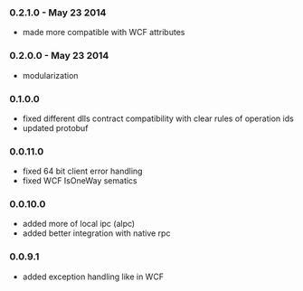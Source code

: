 ### 0.2.1.0 - May 23 2014
*  made more compatible with WCF attributes
### 0.2.0.0 - May 23 2014
*  modularization
### 0.1.0.0 
*  fixed different dlls contract compatibility with clear rules of operation ids
*  updated protobuf
### 0.0.11.0
*  fixed 64 bit client error handling
*  fixed WCF IsOneWay sematics
### 0.0.10.0
*  added more of local ipc (alpc)
*  added better integration with native rpc
### 0.0.9.1
*  added exception handling like in WCF